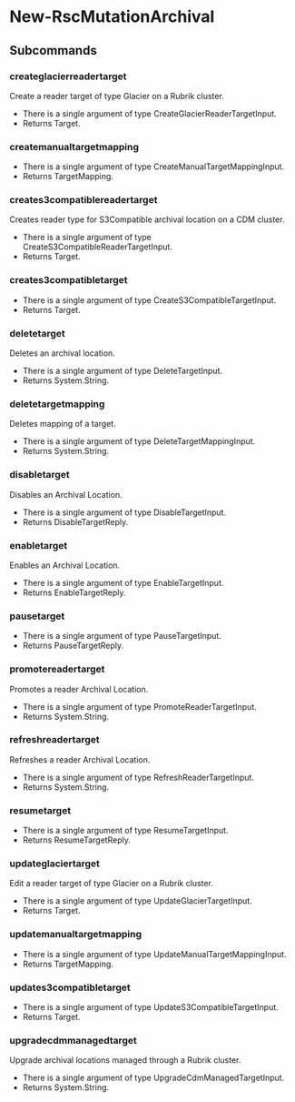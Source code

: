 # New-RscMutationArchival
## Subcommands
### createglacierreadertarget
Create a reader target of type Glacier on a Rubrik cluster.

- There is a single argument of type CreateGlacierReaderTargetInput.
- Returns Target.
### createmanualtargetmapping
- There is a single argument of type CreateManualTargetMappingInput.
- Returns TargetMapping.
### creates3compatiblereadertarget
Creates reader type for S3Compatible archival location on a CDM cluster.

- There is a single argument of type CreateS3CompatibleReaderTargetInput.
- Returns Target.
### creates3compatibletarget
- There is a single argument of type CreateS3CompatibleTargetInput.
- Returns Target.
### deletetarget
Deletes an archival location.

- There is a single argument of type DeleteTargetInput.
- Returns System.String.
### deletetargetmapping
Deletes mapping of a target.

- There is a single argument of type DeleteTargetMappingInput.
- Returns System.String.
### disabletarget
Disables an Archival Location.

- There is a single argument of type DisableTargetInput.
- Returns DisableTargetReply.
### enabletarget
Enables an Archival Location.

- There is a single argument of type EnableTargetInput.
- Returns EnableTargetReply.
### pausetarget
- There is a single argument of type PauseTargetInput.
- Returns PauseTargetReply.
### promotereadertarget
Promotes a reader Archival Location.

- There is a single argument of type PromoteReaderTargetInput.
- Returns System.String.
### refreshreadertarget
Refreshes a reader Archival Location.

- There is a single argument of type RefreshReaderTargetInput.
- Returns System.String.
### resumetarget
- There is a single argument of type ResumeTargetInput.
- Returns ResumeTargetReply.
### updateglaciertarget
Edit a reader target of type Glacier on a Rubrik cluster.

- There is a single argument of type UpdateGlacierTargetInput.
- Returns Target.
### updatemanualtargetmapping
- There is a single argument of type UpdateManualTargetMappingInput.
- Returns TargetMapping.
### updates3compatibletarget
- There is a single argument of type UpdateS3CompatibleTargetInput.
- Returns Target.
### upgradecdmmanagedtarget
Upgrade archival locations managed through a Rubrik cluster.

- There is a single argument of type UpgradeCdmManagedTargetInput.
- Returns System.String.
